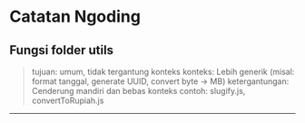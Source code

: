 # Catatan Ngoding

## Fungsi folder utils

> tujuan: umum, tidak tergantung konteks
> konteks: Lebih generik (misal: format tanggal, generate UUID, convert byte → MB)
> ketergantungan: Cenderung mandiri dan bebas konteks
> contoh: slugify.js, convertToRupiah.js

---
